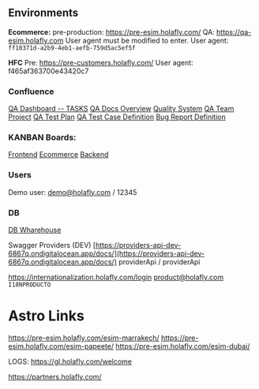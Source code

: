 
## **Environments**

**Ecommerce:**
pre-production: https://pre-esim.holafly.com/
QA: https://qa-esim.holafly.com 
User agent must be modified to enter.
User agent: `ff10371d-a2b9-4eb1-aefb-759d5ac5ef5f`

**HFC**
Pre: https://pre-customers.holafly.com/
User agent: f465af363700e43420c7


### **Confluence**
[QA Dashboard -- TASKS](https://holaflyers.atlassian.net/jira/dashboards/10019)
[QA Docs Overview](https://holaflyers.atlassian.net/wiki/spaces/QA/overview)
[Quality System](https://holaflyers.atlassian.net/wiki/spaces/QA/pages/77431121/Quality_System_v1)
[QA Team Project](https://holaflyers.atlassian.net/wiki/spaces/QA/pages/54722576/QA+Team+Project+IT)
[QA Test Plan](https://holaflyers.atlassian.net/wiki/spaces/QA/pages/118521873/QA+Test+Plan+definition)
[QA Test Case Definition](https://holaflyers.atlassian.net/wiki/spaces/QA/pages/118390821/QA+Test+Cases+definition)
[Bug Report Definition](https://holaflyers.atlassian.net/wiki/spaces/QA/pages/118358070/Bug+Report+definiton)

### **KANBAN Boards:**
[Frontend](https://holaflyers.atlassian.net/jira/software/c/projects/ITD/boards/33)
[Ecommerce](https://holaflyers.atlassian.net/jira/software/c/projects/ITD/boards/72)
[Backend](https://holaflyers.atlassian.net/jira/software/c/projects/ITD/boards/73)

### **Users**
Demo user: demo@holafly.com / 12345

### **DB**
[DB Wharehouse](https://console.cloud.google.com/sql/instances/uservices--pre-warehouse-pg-pre--cloudsql--eplx/studio?inv=1&invt=Abo3OA&project=hly--usvc--pre--a8)

Swagger Providers (DEV) [https://providers-api-dev-6867q.ondigitalocean.app/docs/](https://providers-api-dev-6867q.ondigitalocean.app/docs/)
providerApi / providerApi

https://internationalization.holafly.com/login
product@holafly.com
`I18NPRODUCTO`


# Astro Links
https://pre-esim.holafly.com/esim-marrakech/
https://pre-esim.holafly.com/esim-papeete/
https://pre-esim.holafly.com/esim-dubai/

LOGS:
https://gl.holafly.com/welcome


https://partners.holafly.com/



